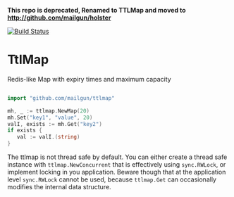 **This repo is deprecated, Renamed to TTLMap and moved to http://github.com/mailgun/holster**

[![Build Status](https://travis-ci.org/mailgun/ttlmap.png)](https://travis-ci.org/mailgun/ttlmap)

TtlMap
=======

Redis-like Map with expiry times and maximum capacity

```go

import "github.com/mailgun/ttlmap"

mh, _ := ttlmap.NewMap(20)
mh.Set("key1", "value", 20)
valI, exists := mh.Get("key2")
if exists {
   val := valI.(string)
}
```

The ttlmap is not thread safe by default. You can either create a thread safe
instance with `ttlmap.NewConcurrent` that is effectively using `sync.RWLock`,
or implement locking in you application. Beware though that at the application
level `sync.RWLock` cannot be used, because `ttlmap.Get` can occasionally
modifies the internal data structure.
